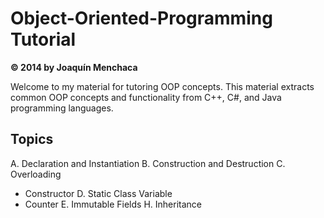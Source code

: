 # Object-Oriented-Programming Tutorial
**© 2014 by Joaquín Menchaca**

Welcome to my material for tutoring OOP concepts.  This material extracts common OOP concepts and functionality from C++, C#, and Java programming languages.

## Topics

A. Declaration and Instantiation
B. Construction and Destruction
C. Overloading
   - Constructor
D. Static Class Variable
   - Counter
E. Immutable Fields
H. Inheritance